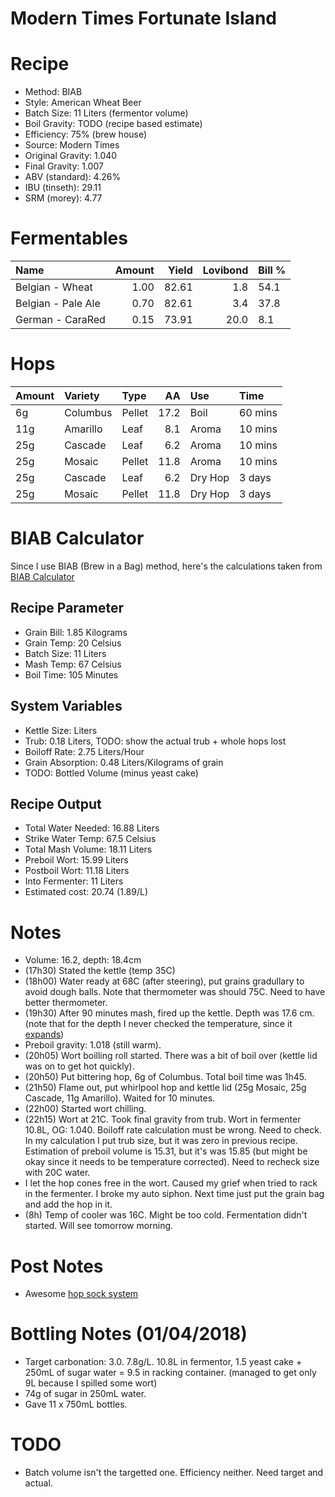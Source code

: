 Modern Times Fortunate Island
================

Recipe
======

-   Method: BIAB
-   Style: American Wheat Beer
-   Batch Size: 11 Liters (fermentor volume)
-   Boil Gravity: TODO (recipe based estimate)
-   Efficiency: 75% (brew house)
-   Source: Modern Times
-   Original Gravity: 1.040
-   Final Gravity: 1.007
-   ABV (standard): 4.26%
-   IBU (tinseth): 29.11
-   SRM (morey): 4.77

Fermentables
============

| Name               |  Amount|  Yield|  Lovibond| Bill % |
|:-------------------|-------:|------:|---------:|:-------|
| Belgian - Wheat    |    1.00|  82.61|       1.8| 54.1   |
| Belgian - Pale Ale |    0.70|  82.61|       3.4| 37.8   |
| German - CaraRed   |    0.15|  73.91|      20.0| 8.1    |

Hops
====

| Amount | Variety  | Type   |    AA| Use     | Time    |
|:-------|:---------|:-------|-----:|:--------|:--------|
| 6g     | Columbus | Pellet |  17.2| Boil    | 60 mins |
| 11g    | Amarillo | Leaf   |   8.1| Aroma   | 10 mins |
| 25g    | Cascade  | Leaf   |   6.2| Aroma   | 10 mins |
| 25g    | Mosaic   | Pellet |  11.8| Aroma   | 10 mins |
| 25g    | Cascade  | Leaf   |   6.2| Dry Hop | 3 days  |
| 25g    | Mosaic   | Pellet |  11.8| Dry Hop | 3 days  |

BIAB Calculator
===============

Since I use BIAB (Brew in a Bag) method, here's the calculations taken from [BIAB Calculator](http://www.biabcalculator.com/)

Recipe Parameter
----------------

-   Grain Bill: 1.85 Kilograms
-   Grain Temp: 20 Celsius
-   Batch Size: 11 Liters
-   Mash Temp: 67 Celsius
-   Boil Time: 105 Minutes

System Variables
----------------

-   Kettle Size: Liters
-   Trub: 0.18 Liters, TODO: show the actual trub + whole hops lost
-   Boiloff Rate: 2.75 Liters/Hour
-   Grain Absorption: 0.48 Liters/Kilograms of grain
-   TODO: Bottled Volume (minus yeast cake)

Recipe Output
-------------

-   Total Water Needed: 16.88 Liters
-   Strike Water Temp: 67.5 Celsius
-   Total Mash Volume: 18.11 Liters
-   Preboil Wort: 15.99 Liters
-   Postboil Wort: 11.18 Liters
-   Into Fermenter: 11 Liters
-   Estimated cost: 20.74 (1.89/L)

Notes
=====

-   Volume: 16.2, depth: 18.4cm
-   (17h30) Stated the kettle (temp 35C)
-   (18h00) Water ready at 68C (after steering), put grains gradullary to avoid dough balls. Note that thermometer was should 75C. Need to have better thermometer.
-   (19h30) After 90 minutes mash, fired up the kettle. Depth was 17.6 cm. (note that for the depth I never checked the temperature, since it [expands](https://www.engineeringtoolbox.com/volumetric-temperature-expansion-d_315.html))
-   Preboil gravity: 1.018 (still warm).
-   (20h05) Wort boilling roll started. There was a bit of boil over (kettle lid was on to get hot quickly).
-   (20h50) Put bittering hop, 6g of Columbus. Total boil time was 1h45.
-   (21h50) Flame out, put whirlpool hop and kettle lid (25g Mosaic, 25g Cascade, 11g Amarillo). Waited for 10 minutes.
-   (22h00) Started wort chilling.
-   (22h15) Wort at 21C. Took final gravity from trub. Wort in fermenter 10.8L, OG: 1.040. Boiloff rate calculation must be wrong. Need to check. In my calculation I put trub size, but it was zero in previous recipe. Estimation of preboil volume is 15.31, but it's was 15.85 (but might be okay since it needs to be temperature corrected). Need to recheck size with 20C water.
-   I let the hop cones free in the wort. Caused my grief when tried to rack in the fermenter. I broke my auto siphon. Next time just put the grain bag and add the hop in it.
-   (8h) Temp of cooler was 16C. Might be too cold. Fermentation didn't started. Will see tomorrow morning.

Post Notes
==========

-   Awesome [hop sock system](https://www.brewersfriend.com/forum/threads/using-a-hop-sock.155/)

Bottling Notes (01/04/2018)
===========================

-   Target carbonation: 3.0. 7.8g/L. 10.8L in fermentor, 1.5 yeast cake + 250mL of sugar water = 9.5 in racking container. (managed to get only 9L because I spilled some wort)
-   74g of sugar in 250mL water.
-   Gave 11 x 750mL bottles.

TODO
====

-   Batch volume isn't the targetted one. Efficiency neither. Need target and actual.
